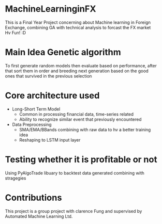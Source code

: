 # MachineLearninginFX
This is a Final Year Project concerning about Machine learning in Foreign Exchange, combining GA with technical analysis to forcast the FX market 
Hv Fun! :D

# Main Idea Genetic algorithm
To first generate random models then evaluate based on performance, after that sort them in order and breeding next generation based on the good ones that survived in the previous selection

# Core architecture used
- Long-Short Term Model
  - Common in processing financial data, time-series related
  - Ability to recognize similar event that previously encountered
- Data Preprocessing
  - SMA/EMA/BBands combining with raw data to hv a better training idea
  - Reshaping to LSTM input layer
  
# Testing whether it is profitable or not
Using PyAlgoTrade libuary to backtest data generated combining with stragegies

# Contributions
This project is a group project with clarence Fung and supervised by Automated Machine Learning Ltd. 
